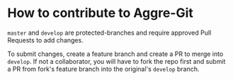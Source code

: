 # How to contribute to Aggre-Git


`master` and `develop` are protected-branches and require approved Pull Requests to add changes.

To submit changes, create a feature branch and create a PR to merge into `develop`. If not a collaborator, you will have to fork the repo first and submit a PR from fork's feature branch into the original's `develop` branch.
